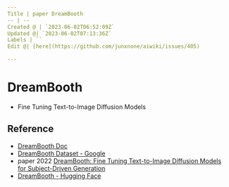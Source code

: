```yaml
---
Title | paper DreamBooth
-- | --
Created @ | `2023-06-02T06:52:09Z`
Updated @| `2023-06-02T07:13:36Z`
Labels | ``
Edit @| [here](https://github.com/junxnone/aiwiki/issues/405)

---
```

# DreamBooth

- Fine Tuning Text-to-Image Diffusion Models

## Reference
- [DreamBooth Doc](https://dreambooth.github.io/)
- [DreamBooth Dataset - Google](https://github.com/google/dreambooth)
- paper 2022 [DreamBooth: Fine Tuning Text-to-Image Diffusion Models for Subject-Driven Generation](https://arxiv.org/abs/2208.12242)
- [DreamBooth - Hugging Face](https://huggingface.co/docs/diffusers/training/dreambooth)
